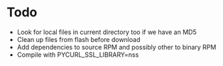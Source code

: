 # Todo

- Look for local files in current directory too if we have an MD5
- Clean up files from flash before download
- Add dependencies to source RPM and possibly other to binary RPM
- Compile with PYCURL_SSL_LIBRARY=nss
